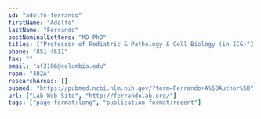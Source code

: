 ```yaml
---
id: "adolfo-ferrando"
firstName: "Adolfo"
lastName: "Ferrando"
postNominalLetters: "MD PhD"
titles: ["Professor of Pediatric & Pathology & Cell Biology (in ICG)"]
phone: "851-4611"
fax: ""
email: "af2196@columbia.edu"
room: "402A"
researchAreas: []
pubmed: "https://pubmed.ncbi.nlm.nih.gov/?term=Ferrando+A%5BAuthor%5D"
url: ["Lab Web Site", "http://ferrandolab.org/"]
tags: ["page-format:long", "publication-format:recent"]
---
```

